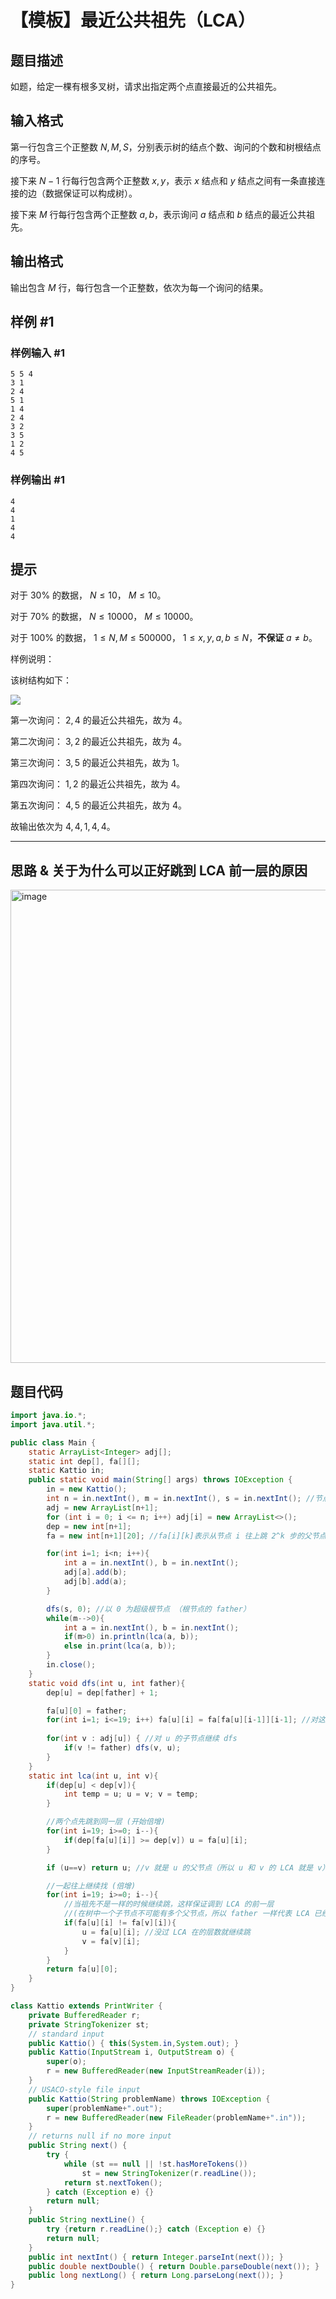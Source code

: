 # 【模板】最近公共祖先（LCA）

## 题目描述

如题，给定一棵有根多叉树，请求出指定两个点直接最近的公共祖先。

## 输入格式

第一行包含三个正整数 $N,M,S$，分别表示树的结点个数、询问的个数和树根结点的序号。

接下来 $N-1$ 行每行包含两个正整数 $x, y$，表示 $x$ 结点和 $y$ 结点之间有一条直接连接的边（数据保证可以构成树）。

接下来 $M$ 行每行包含两个正整数 $a, b$，表示询问 $a$ 结点和 $b$ 结点的最近公共祖先。

## 输出格式

输出包含 $M$ 行，每行包含一个正整数，依次为每一个询问的结果。

## 样例 #1

### 样例输入 #1

```
5 5 4
3 1
2 4
5 1
1 4
2 4
3 2
3 5
1 2
4 5
```

### 样例输出 #1

```
4
4
1
4
4
```

## 提示

对于 $30\%$ 的数据， $N \leq 10$， $M\leq 10$。

对于 $70\%$ 的数据， $N \leq 10000$， $M\leq 10000$。

对于 $100\%$ 的数据， $1 \leq N,M\leq 500000$， $1 \leq x, y,a ,b \leq N$，**不保证** $a \neq b$。


样例说明：

该树结构如下：

 ![](https://cdn.luogu.com.cn/upload/pic/2282.png) 

第一次询问： $2, 4$ 的最近公共祖先，故为 $4$。

第二次询问： $3, 2$ 的最近公共祖先，故为 $4$。

第三次询问： $3, 5$ 的最近公共祖先，故为 $1$。

第四次询问： $1, 2$ 的最近公共祖先，故为 $4$。

第五次询问： $4, 5$ 的最近公共祖先，故为 $4$。

故输出依次为 $4, 4, 1, 4, 4$。

---

##  思路 & 关于为什么可以正好跳到 LCA 前一层的原因
<img width="757" alt="image" src="https://github.com/Outlast18363/the_archive/assets/108510344/4dd65ef9-1096-41c8-94a7-66c6ebd07f28">


## 题目代码

```java
import java.io.*;
import java.util.*;

public class Main {
    static ArrayList<Integer> adj[];
    static int dep[], fa[][];
    static Kattio in;
    public static void main(String[] args) throws IOException {
        in = new Kattio();
        int n = in.nextInt(), m = in.nextInt(), s = in.nextInt(); //节点数，询问数，根节点标号
        adj = new ArrayList[n+1];
        for (int i = 0; i <= n; i++) adj[i] = new ArrayList<>();
        dep = new int[n+1];
        fa = new int[n+1][20]; //fa[i][k]表示从节点 i 往上跳 2^k 步的父节点

        for(int i=1; i<n; i++){
            int a = in.nextInt(), b = in.nextInt();
            adj[a].add(b);
            adj[b].add(a);
        }

        dfs(s, 0); //以 0 为超级根节点 （根节点的 father）
        while(m-->0){
            int a = in.nextInt(), b = in.nextInt();
            if(m>0) in.println(lca(a, b));
            else in.print(lca(a, b));
        }
        in.close();
    }
    static void dfs(int u, int father){
        dep[u] = dep[father] + 1;

        fa[u][0] = father;
        for(int i=1; i<=19; i++) fa[u][i] = fa[fa[u][i-1]][i-1]; //对这个节点倍增求它的所有父亲
        
        for(int v : adj[u]) { //对 u 的子节点继续 dfs
            if(v != father) dfs(v, u);
        }
    }
    static int lca(int u, int v){
        if(dep[u] < dep[v]){
            int temp = u; u = v; v = temp;
        }

        //两个点先跳到同一层 (开始倍增)
        for(int i=19; i>=0; i--){
            if(dep[fa[u][i]] >= dep[v]) u = fa[u][i];
        }

        if (u==v) return u; //v 就是 u 的父节点（所以 u 和 v 的 LCA 就是 v）

        //一起往上继续找 (倍增)
        for(int i=19; i>=0; i--){
            //当祖先不是一样的时候继续跳，这样保证调到 LCA 的前一层
            //(在树中一个子节点不可能有多个父节点，所以 father 一样代表 LCA 已经过了，不能跳)
            if(fa[u][i] != fa[v][i]){ 
                u = fa[u][i]; //没过 LCA 在的层数就继续跳
                v = fa[v][i];
            }
        }
        return fa[u][0];
    }
}

class Kattio extends PrintWriter {
    private BufferedReader r;
    private StringTokenizer st;
    // standard input
    public Kattio() { this(System.in,System.out); }
    public Kattio(InputStream i, OutputStream o) {
        super(o);
        r = new BufferedReader(new InputStreamReader(i));
    }
    // USACO-style file input
    public Kattio(String problemName) throws IOException {
        super(problemName+".out");
        r = new BufferedReader(new FileReader(problemName+".in"));
    }
    // returns null if no more input
    public String next() {
        try {
            while (st == null || !st.hasMoreTokens())
                st = new StringTokenizer(r.readLine());
            return st.nextToken();
        } catch (Exception e) {}
        return null;
    }
    public String nextLine() {
        try {return r.readLine();} catch (Exception e) {}
        return null;
    }
    public int nextInt() { return Integer.parseInt(next()); }
    public double nextDouble() { return Double.parseDouble(next()); }
    public long nextLong() { return Long.parseLong(next()); }
}
```

